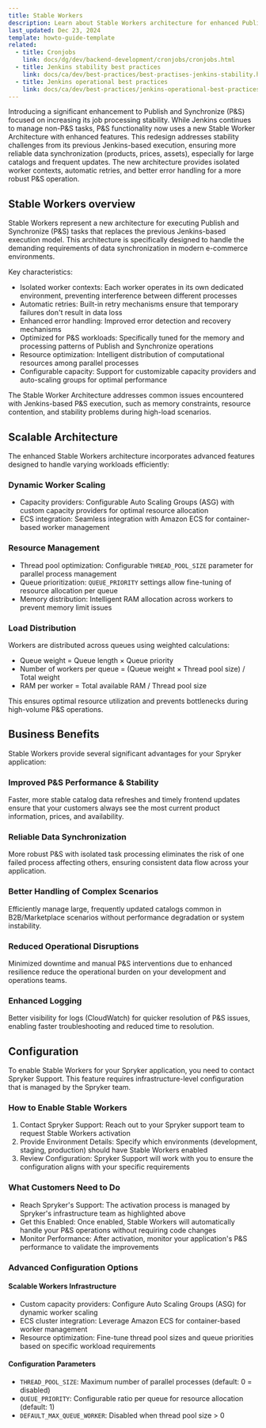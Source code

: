 ```yaml
---
title: Stable Workers
description: Learn about Stable Workers architecture for enhanced Publish and Synchronize functionality in Spryker with dynamic worker scaling capabilities.
last_updated: Dec 23, 2024
template: howto-guide-template
related:
  - title: Cronjobs
    link: docs/dg/dev/backend-development/cronjobs/cronjobs.html
  - title: Jenkins stability best practices
    link: docs/ca/dev/best-practices/best-practises-jenkins-stability.html
  - title: Jenkins operational best practices
    link: docs/ca/dev/best-practices/jenkins-operational-best-practices.html
---
```


Introducing a significant enhancement to Publish and Synchronize (P&S) focused on increasing its job processing stability. While Jenkins continues to manage non-P&S tasks, P&S functionality now uses a new Stable Worker Architecture with enhanced features. This redesign addresses stability challenges from its previous Jenkins-based execution, ensuring more reliable data synchronization (products, prices, assets), especially for large catalogs and frequent updates. The new architecture provides isolated worker contexts, automatic retries, and better error handling for a more robust P&S operation.

## Stable Workers overview

Stable Workers represent a new architecture for executing Publish and Synchronize (P&S) tasks that replaces the previous Jenkins-based execution model. This architecture is specifically designed to handle the demanding requirements of data synchronization in modern e-commerce environments.

Key characteristics:

- Isolated worker contexts: Each worker operates in its own dedicated environment, preventing interference between different processes
- Automatic retries: Built-in retry mechanisms ensure that temporary failures don't result in data loss
- Enhanced error handling: Improved error detection and recovery mechanisms
- Optimized for P&S workloads: Specifically tuned for the memory and processing patterns of Publish and Synchronize operations
- Resource optimization: Intelligent distribution of computational resources among parallel processes
- Configurable capacity: Support for customizable capacity providers and auto-scaling groups for optimal performance

The Stable Worker Architecture addresses common issues encountered with Jenkins-based P&S execution, such as memory constraints, resource contention, and stability problems during high-load scenarios.

## Scalable Architecture

The enhanced Stable Workers architecture incorporates advanced features designed to handle varying workloads efficiently:

### Dynamic Worker Scaling
- Capacity providers: Configurable Auto Scaling Groups (ASG) with custom capacity providers for optimal resource allocation
- ECS integration: Seamless integration with Amazon ECS for container-based worker management

### Resource Management
- Thread pool optimization: Configurable `THREAD_POOL_SIZE` parameter for parallel process management
- Queue prioritization: `QUEUE_PRIORITY` settings allow fine-tuning of resource allocation per queue
- Memory distribution: Intelligent RAM allocation across workers to prevent memory limit issues

### Load Distribution
Workers are distributed across queues using weighted calculations:
- Queue weight = Queue length × Queue priority
- Number of workers per queue = (Queue weight × Thread pool size) / Total weight
- RAM per worker = Total available RAM / Thread pool size

This ensures optimal resource utilization and prevents bottlenecks during high-volume P&S operations.

## Business Benefits

Stable Workers provide several significant advantages for your Spryker application:

### Improved P&S Performance & Stability
Faster, more stable catalog data refreshes and timely frontend updates ensure that your customers always see the most current product information, prices, and availability.

### Reliable Data Synchronization
More robust P&S with isolated task processing eliminates the risk of one failed process affecting others, ensuring consistent data flow across your application.

### Better Handling of Complex Scenarios
Efficiently manage large, frequently updated catalogs common in B2B/Marketplace scenarios without performance degradation or system instability.

### Reduced Operational Disruptions
Minimized downtime and manual P&S interventions due to enhanced resilience reduce the operational burden on your development and operations teams.

### Enhanced Logging
Better visibility for logs (CloudWatch) for quicker resolution of P&S issues, enabling faster troubleshooting and reduced time to resolution.

## Configuration

To enable Stable Workers for your Spryker application, you need to contact Spryker Support. This feature requires infrastructure-level configuration that is managed by the Spryker team.

### How to Enable Stable Workers

1. Contact Spryker Support: Reach out to your Spryker support team to request Stable Workers activation
2. Provide Environment Details: Specify which environments (development, staging, production) should have Stable Workers enabled
3. Review Configuration: Spryker Support will work with you to ensure the configuration aligns with your specific requirements

### What Customers Need to Do

- Reach Spryker's Support: The activation process is managed by Spryker's infrastructure team as highlighted above
- Get this Enabled: Once enabled, Stable Workers will automatically handle your P&S operations without requiring code changes
- Monitor Performance: After activation, monitor your application's P&S performance to validate the improvements


### Advanced Configuration Options

#### Scalable Workers Infrastructure
- Custom capacity providers: Configure Auto Scaling Groups (ASG) for dynamic worker scaling
- ECS cluster integration: Leverage Amazon ECS for container-based worker management
- Resource optimization: Fine-tune thread pool sizes and queue priorities based on specific workload requirements

#### Configuration Parameters
- `THREAD_POOL_SIZE`: Maximum number of parallel processes (default: 0 = disabled)
- `QUEUE_PRIORITY`: Configurable ratio per queue for resource allocation (default: 1)
- `DEFAULT_MAX_QUEUE_WORKER`: Disabled when thread pool size > 0
